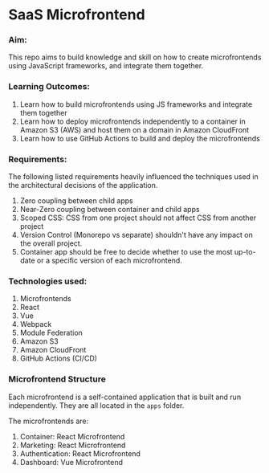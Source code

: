 # SaaS Microfrontend

### Aim:

This repo aims to build knowledge and skill on how to create microfrontends using JavaScript frameworks, and integrate them together.

### Learning Outcomes:

1. Learn how to build microfrontends using JS frameworks and integrate them together
2. Learn how to deploy microfrontends independently to a container in Amazon S3 (AWS) and host them on a domain in Amazon CloudFront
3. Learn how to use GitHub Actions to build and deploy the microfrontends

### Requirements:

The following listed requirements heavily influenced the techniques used in the architectural decisions of the application.

1. Zero coupling between child apps
2. Near-Zero coupling between container and child apps
3. Scoped CSS: CSS from one project should not affect CSS from another project
4. Version Control (Monorepo vs separate) shouldn't have any impact on the overall project.
5. Container app should be free to decide whether to use the most up-to-date or a specific version of each microfrontend.

### Technologies used:

1. Microfrontends
2. React
3. Vue
4. Webpack
5. Module Federation
6. Amazon S3
7. Amazon CloudFront
8. GitHub Actions (CI/CD)

### Microfrontend Structure

Each microfrontend is a self-contained application that is built and run independently. They are all located in the `apps` folder.

The microfrontends are:

1. Container: React Microfrontend
2. Marketing: React Microfrontend
3. Authentication: React Microfrontend
4. Dashboard: Vue Microfrontend
